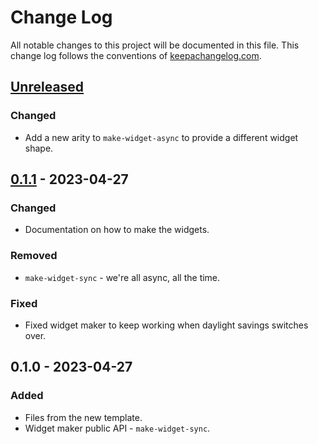 # Change Log
All notable changes to this project will be documented in this file. This change log follows the conventions of [keepachangelog.com](http://keepachangelog.com/).

## [Unreleased]
### Changed
- Add a new arity to `make-widget-async` to provide a different widget shape.

## [0.1.1] - 2023-04-27
### Changed
- Documentation on how to make the widgets.

### Removed
- `make-widget-sync` - we're all async, all the time.

### Fixed
- Fixed widget maker to keep working when daylight savings switches over.

## 0.1.0 - 2023-04-27
### Added
- Files from the new template.
- Widget maker public API - `make-widget-sync`.

[Unreleased]: https://sourcehost.site/your-name/dist-cost-calc/compare/0.1.1...HEAD
[0.1.1]: https://sourcehost.site/your-name/dist-cost-calc/compare/0.1.0...0.1.1
